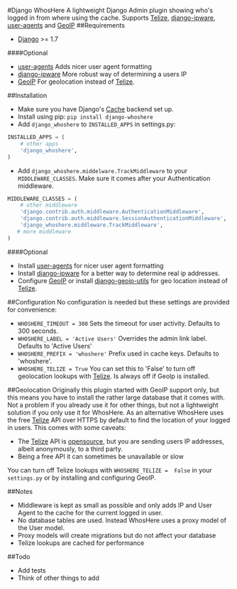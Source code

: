 #Django WhosHere
A lightweight Django Admin plugin showing who's logged in from where using the cache. 
Supports [Telize](https://www.telize.com), [django-ipware](https://github.com/un33k/django-ipware), [user-agents](https://github.com/selwin/python-user-agents)  and [GeoIP](https://docs.djangoproject.com/en/1.8/ref/contrib/gis/geoip/)
##Requirements

- [Django](https://www.djangoproject.com) >= 1.7

####Optional

- [user-agents](https://github.com/selwin/python-user-agents)  Adds nicer user agent formatting
- [django-ipware](https://github.com/un33k/django-ipware) More robust way of determining a users IP
- [GeoIP](https://docs.djangoproject.com/en/1.8/ref/contrib/gis/geoip/)  For geolocation instead of [Telize](https://www.telize.com).

##Installation
- Make sure you have Django's [Cache](https://docs.djangoproject.com/en/1.8/topics/cache/)  backend set up.
- Install using pip: `pip install django-whoshere`
- Add `django_whoshere` to `INSTALLED_APPS` in settings.py:
```python
INSTALLED_APPS = (
    # other apps
    'django_whoshere',
)
```
- Add `django_whoshere.middelware.TrackMiddleware` to your `MIDDLEWARE_CLASSES`. 
Make sure it comes after your Authentication middleware.

```python
MIDDLEWARE_CLASSES = (
    # other middleware
    'django.contrib.auth.middleware.AuthenticationMiddleware',
    'django.contrib.auth.middleware.SessionAuthenticationMiddleware',
    'django_whoshere.middleware.TrackMiddleware',
   # more middleware
)
```  
####Optional
- Install  [user-agents](https://github.com/selwin/python-user-agents) for nicer user agent formatting
- Install [django-ipware](https://github.com/un33k/django-ipware) for a better way to determine real ip addresses.
- Configure [GeoIP](https://docs.djangoproject.com/en/1.8/ref/contrib/gis/geoip/)  or install [django-geoip-utils](https://github.com/Gidsy/django-geoip-utils)  for geo location instead of   [Telize](https://www.telize.com).

##Configuration
No configuration is needed but these settings are provided for convenience:

- `WHOSHERE_TIMEOUT = 300`
Sets the timeout for user activity. Defaults to 300 seconds.
- `WHOSHERE_LABEL = 'Active Users'`
Overrides the admin link label. Defaults to 'Active Users'
- `WHOSHERE_PREFIX = 'whoshere'`
Prefix used in cache keys. Defaults to 'whoshere'.
- `WHOSHERE_TELIZE = True`
You can set this to 'False' to turn off geolocation lookups with   [Telize](https://www.telize.com).
Is always off if GeoIp is installed.

##Geolocation
Originally this plugin started with GeoIP support only, but this means you have to install the rather large database that it comes with. 
Not a problem if you already use it for other things, but not a lightweight solution if you only use it for WhosHere.
As an alternative WhosHere uses the free  [Telize](https://www.telize.com) API over HTTPS by default to find the location of your logged in users.
This comes with some caveats:

- The [Telize](https://www.telize.com) API is [opensource](https://github.com/fcambus/telize), but you are sending users IP addresses, albeit anonymously, to a third party.
- Being a free API it can sometimes be unavailable or slow

You can turn off Telize lookups with `WHOSHERE_TELIZE =  False` in your `settings.py` or by installing and configuring GeoIP.

##Notes
- Middleware is kept as small as possible and only adds IP and User Agent to the cache for the current logged in user.
- No database tables are used. Instead WhosHere uses a proxy model of the User model.
- Proxy models will create migrations but do not affect your database
- Telize lookups are cached for performance

##Todo
- Add tests
- Think of other things to add

